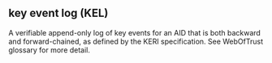 ## key event log (KEL)

A verifiable append-only log of key events for an AID that is both backward and forward-chained, as defined by the KERI specification. See WebOfTrust glossary for more detail.

